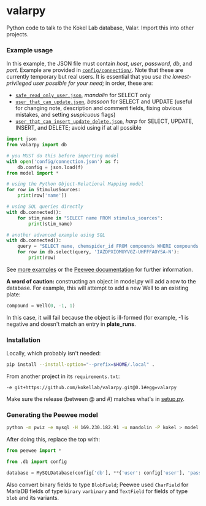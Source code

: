 # valarpy
Python code to talk to the Kokel Lab database, Valar. Import this into other projects.

### Example usage

In this example, the JSON file must contain _host_, _user_, _password_, _db_, and _port_. Example are provided in [`config/connection/`](config/).
Note that these are currently temporary but real users. It is essential that you _use the lowest-privileged user possible for your need_; in order, these are:
- [`safe_read_only_user.json`](config/safe_read_only_user.json), _mandolin_ for SELECT only
- [`user_that_can_update.json`](config/user_that_can_update.json), _bassoon_ for SELECT and UPDATE (useful for changing note, description and comment fields, fixing obvious mistakes, and setting _suspicuous_ flags)
- [`user_that_can_insert_update_delete.json`](config/user_that_can_insert_update_delete.json), _harp_ for SELECT, UPDATE, INSERT, and DELETE; avoid using if at all possible

```python
import json
from valarpy import db

# you MUST do this before importing model
with open('config/connection.json') as f:
	db.config = json.load(f)
from model import *

# using the Python Object-Relational Mapping model
for row in StimulusSources:
	print(row['name'])

# using SQL queries directly
with db.connected():
	for stim_name in "SELECT name FROM stimulus_sources":
		print(stim_name)

# another advanced example using SQL
with db.connected():
    query = "SELECT name, chemspider_id FROM compounds WHERE compounds.inchikey = %s"
    for row in db.select(query, 'IAZDPXIOMUYVGZ-UHFFFAOYSA-N'):
        print(row)
```

See [more examples](https://github.com/kokellab/kokel-scripts) or the [Peewee documentation](http://docs.peewee-orm.com/en/latest/) for further information.

**A word of caution:** constructing an object in model.py will add a row to the database. For example, this will attempt to add a new Well to an existing plate:

```python
compound = Well(0, -1, 1)
```

In this case, it will fail because the object is ill-formed (for example, -1 is negative and doesn't match an entry in __plate_runs__.

### Installation

Locally, which probably isn't needed:

```bash
pip install --install-option="--prefix=$HOME/.local" .
```

From another project in its `requirements.txt`:

```
-e git+https://github.com/kokellab/valarpy.git@0.1#egg=valarpy
```

Make sure the release (between @ and #) matches what's in [setup.py](setup.py).


### Generating the Peewee model

```bash
python -m pwiz -e mysql -H 169.230.182.91 -u mandolin -P kokel > model.py
```

After doing this, replace the top with:

```python
from peewee import *

from .db import config

database = MySQLDatabase(config['db'], **{'user': config['user'], 'password': config['password'], 'host': config['host'], 'port': config['port']})

```

Also convert binary fields to type `BlobField`; Peewee used `CharField` for MariaDB fields of type `binary` `varbinary` and `TextField` for fields of type `blob` and its variants.

